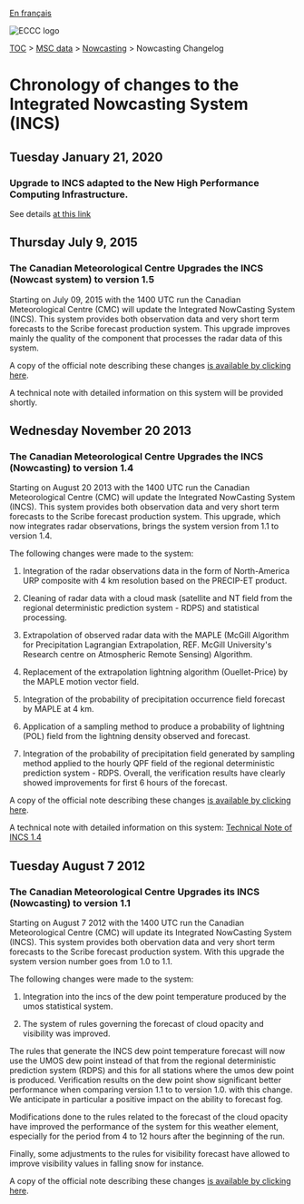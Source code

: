 [En français](changelog_nowcasting_fr.md)

![ECCC logo](../../img_eccc-logo.png)

[TOC](../../readme_en.md) > [MSC data](../readme_en.md) > [Nowcasting](readme_nowcasting_en.md) > Nowcasting Changelog

# Chronology of changes to the Integrated Nowcasting System (INCS)

## Tuesday January 21, 2020

### Upgrade to INCS adapted to the New High Performance Computing Infrastructure.

See details [at this link](../changelog_multisystems_en.md)

## Thursday July 9, 2015

### The Canadian Meteorological Centre Upgrades the INCS (Nowcast system) to version 1.5

Starting on July 09, 2015 with the 1400 UTC run the Canadian Meteorological Centre (CMC) will update the Integrated NowCasting System (INCS). This system provides both observation data and very short term forecasts to the Scribe forecast production system. This upgrade improves mainly the quality of the component that processes the radar data of this system.

A copy of the official note describing these changes [is available by clicking here](http://dd.weatheroffice.ec.gc.ca/doc/genots/2015/07/08/NOCN03_CWAO_081637___00169).

A technical note with detailed information on this system will be provided shortly.

## Wednesday November 20 2013

### The Canadian Meteorological Centre Upgrades the INCS (Nowcasting) to version 1.4

Starting on August 20 2013 with the 1400 UTC run the Canadian Meteorological Centre (CMC) will update the Integrated NowCasting System (INCS). This system provides both observation data and very short term forecasts to the Scribe forecast production system. This upgrade, which now integrates radar observations, brings the system version from 1.1 to version 1.4.

The following changes were made to the system:

1) Integration of the radar observations data in the form of North-America URP composite with 4 km resolution based on the PRECIP-ET product.

2) Cleaning of radar data with a cloud mask (satellite and NT field from the regional deterministic prediction system - RDPS) and statistical processing.

3) Extrapolation of observed radar data with the MAPLE (McGill Algorithm for Precipitation Lagrangian Extrapolation, REF. McGill University's Research centre on Atmospheric Remote Sensing) Algorithm.

4) Replacement of the extrapolation lightning algorithm (Ouellet-Price) by the MAPLE motion vector field.

5) Integration of the probability of precipitation occurrence field forecast by MAPLE at 4 km.

6) Application of a sampling method to produce a probability of lightning (POL) field from the lightning density observed and forecast.

7) Integration of the probability of precipitation field generated by sampling method applied to the hourly QPF field of the regional deterministic prediction system - RDPS.
Overall, the verification results have clearly showed improvements for first 6 hours of the forecast.

A copy of the official note describing these changes [is available by clicking here](http://dd.weatheroffice.ec.gc.ca/doc/genots/2013/11/15/NOCN03_CWAO_151902___00907).

A technical note with detailed information on this system: [Technical Note of INCS 1.4](https://collaboration.cmc.ec.gc.ca/cmc/cmoi/product_guide/docs/lib/technote_incs_20140502_e.pdf)


## Tuesday August 7 2012

### The Canadian Meteorological Centre Upgrades its INCS (Nowcasting) to version 1.1

Starting on August 7 2012 with the 1400 UTC run the Canadian Meteorological Centre (CMC) will update its Integrated NowCasting System (INCS). This system provides both obervation data and very short term forecasts to the Scribe forecast production system. With this upgrade the system version number goes from 1.0 to 1.1.

The following changes were made to the system:

1) Integration into the incs of the dew point temperature produced by the umos statistical system.

2) The system of rules governing the forecast of cloud opacity and visibility was improved.

The rules that generate the INCS dew point temperature forecast will now use the UMOS dew point instead of that from the regional deterministic prediction system (RDPS) and this for all stations where the umos dew point is produced. Verification results on the dew point show significant better performance when comparing version 1.1 to to version 1.0. with this change. We anticipate in particular a positive impact on the ability to forecast fog.

Modifications done to the rules related to the forecast of the cloud opacity have improved the performance of the system for this weather element, especially for the period from 4 to 12 hours after the beginning of the run.

Finally, some adjustments to the rules for visibility forecast have allowed to improve visibility values in falling snow for instance.

A copy of the official note describing these changes [is available by clicking here](http://dd.weatheroffice.ec.gc.ca/doc/genots/2012/07/31/NOCN03_CWAO_312128___01022).
